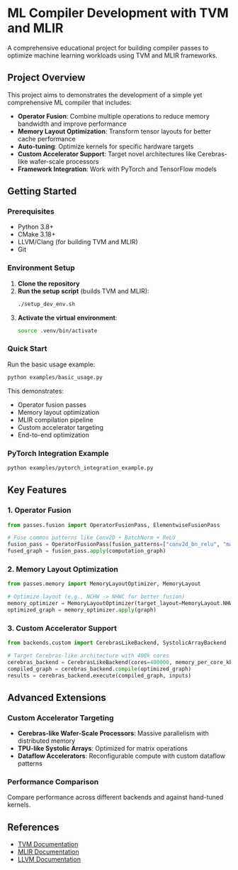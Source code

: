 # ML Compiler Development with TVM and MLIR

A comprehensive educational project for building compiler passes to optimize machine learning workloads using TVM and MLIR frameworks.

## Project Overview

This project aims to demonstrates the development of a simple yet comprehensive ML compiler that includes:

- **Operator Fusion**: Combine multiple operations to reduce memory bandwidth and improve performance
- **Memory Layout Optimization**: Transform tensor layouts for better cache performance
- **Auto-tuning**: Optimize kernels for specific hardware targets
- **Custom Accelerator Support**: Target novel architectures like Cerebras-like wafer-scale processors
- **Framework Integration**: Work with PyTorch and TensorFlow models



## Getting Started

### Prerequisites

- Python 3.8+
- CMake 3.18+
- LLVM/Clang (for building TVM and MLIR)
- Git

### Environment Setup

1. **Clone the repository**
2. **Run the setup script** (builds TVM and MLIR):
   ```bash
   ./setup_dev_env.sh
   ```
3. **Activate the virtual environment**:
   ```bash
   source .venv/bin/activate
   ```

### Quick Start

Run the basic usage example:

```bash
python examples/basic_usage.py
```

This demonstrates:
- Operator fusion passes
- Memory layout optimization
- MLIR compilation pipeline
- Custom accelerator targeting
- End-to-end optimization

### PyTorch Integration Example

```bash
python examples/pytorch_integration_example.py
```

## Key Features

### 1. Operator Fusion

```python
from passes.fusion import OperatorFusionPass, ElementwiseFusionPass

# Fuse common patterns like Conv2D + BatchNorm + ReLU
fusion_pass = OperatorFusionPass(fusion_patterns=["conv2d_bn_relu", "matmul_add"])
fused_graph = fusion_pass.apply(computation_graph)
```

### 2. Memory Layout Optimization

```python
from passes.memory import MemoryLayoutOptimizer, MemoryLayout

# Optimize layout (e.g., NCHW -> NHWC for better fusion)
memory_optimizer = MemoryLayoutOptimizer(target_layout=MemoryLayout.NHWC)
optimized_graph = memory_optimizer.apply(graph)
```

### 3. Custom Accelerator Support

```python
from backends.custom import CerebrasLikeBackend, SystolicArrayBackend

# Target Cerebras-like architecture with 400k cores
cerebras_backend = CerebrasLikeBackend(cores=400000, memory_per_core_kb=48)
compiled_graph = cerebras_backend.compile(optimized_graph)
results = cerebras_backend.execute(compiled_graph, inputs)
```

## Advanced Extensions

### Custom Accelerator Targeting

- **Cerebras-like Wafer-Scale Processors**: Massive parallelism with distributed memory
- **TPU-like Systolic Arrays**: Optimized for matrix operations
- **Dataflow Accelerators**: Reconfigurable compute with custom dataflow patterns

### Performance Comparison

Compare performance across different backends and against hand-tuned kernels.


## References

- [TVM Documentation](https://tvm.apache.org/docs/)
- [MLIR Documentation](https://mlir.llvm.org/)
- [LLVM Documentation](https://llvm.org/docs/) 
